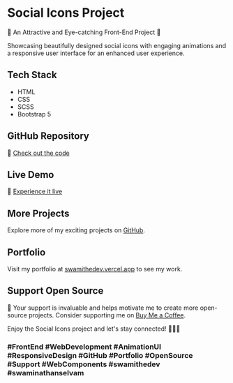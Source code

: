 # Social Icons Project

🌟 An Attractive and Eye-catching Front-End Project 🌟

Showcasing beautifully designed social icons with engaging animations and a responsive user interface for an enhanced user experience.

## Tech Stack
- HTML
- CSS
- SCSS
- Bootstrap 5

## GitHub Repository
🚀 [Check out the code](https://github.com/SwamiTheDev/web-components/tree/main/Social%20Badge)

## Live Demo
🔗 [Experience it live](https://socialbadge-swamithedev.netlify.app/)

## More Projects
Explore more of my exciting projects on [GitHub](https://github.com/swamithedev/).

## Portfolio
Visit my portfolio at [swamithedev.vercel.app](https://swamithedev.vercel.app) to see my work.

## Support Open Source
💖 Your support is invaluable and helps motivate me to create more open-source projects. Consider supporting me on [Buy Me a Coffee](https://www.buymeacoffee.com/swamithedev).

Enjoy the Social Icons project and let's stay connected! 🚀👨‍💻
  
### #FrontEnd #WebDevelopment #AnimationUI #ResponsiveDesign #GitHub #Portfolio #OpenSource #Support #WebComponents #swamithedev #swaminathanselvam